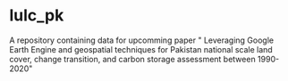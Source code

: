 # lulc_pk
A repository containing data for upcomming paper " Leveraging Google Earth Engine and geospatial techniques for Pakistan national scale land cover, change transition, and carbon storage assessment between 1990-2020"
